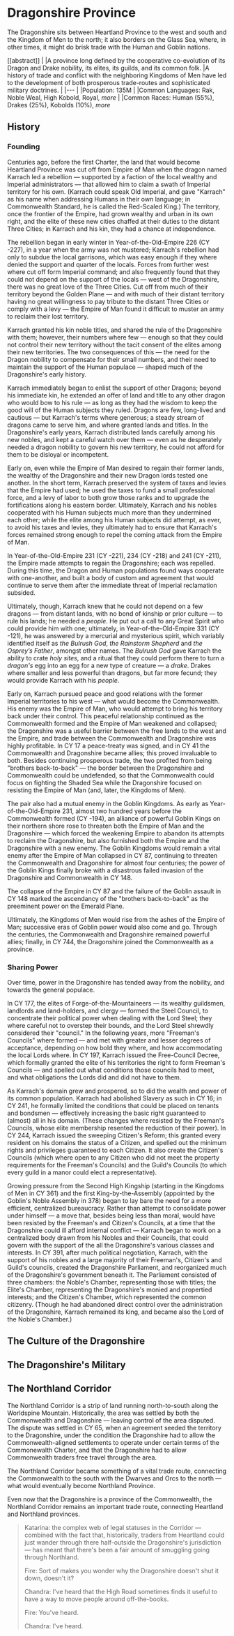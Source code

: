 # Dragonshire Province

The Dragonshire sits between Heartland Province to the west and south and the Kingdom of Men to the north; it also borders on the Glass Sea, where, in other times, it might do brisk trade with the Human and Goblin nations.

[[abstract]]
|
|A province long defined by the cooperative co-evolution of its Dragon and Drake nobility, its elites, its guilds, and its common folk.
|A history of trade and conflict with the neighboring Kingdoms of Men have led to the development of both prosperous trade-routes and sophisticated military doctrines.
|
|---
|
|Population: 135M
|
|Common Languages: Rak, Noble Weal, High Kobold, Royal, *more*
|
|Common Races: Human (55%), Drakes (25%), Kobolds (10%), *more*

## History

### Founding

Centuries ago, before the first Charter, the land that would become Heartland Province was cut off from Empire of Man when the dragon named Karrach led a rebellion — supported by a faction of the local wealthy and Imperial administrators — that allowed him to claim a swath of Imperial territory for his own.
(Karrach could speak Old Imperial, and gave "Karrach" as his name when addressing Humans in their own language; in Commonwealth Standard, he is called the Red-Scaled King.)
The territory, once the frontier of the Empire, had grown wealthy and urban in its own right, and the elite of these new cities chaffed at their duties to the distant Three Cities; in Karrach and his kin, they had a chance at independence.

The rebellion began in early winter in Year-of-the-Old-Empire 226 (CY -227), in a year when the army was not mustered; Karrach's rebellion had only to subdue the local garrisons, which was easy enough if they where denied the support and quarter of the locals.
Forces from further west where cut off form Imperial command; and also frequently found that they could not depend on the support of the locals — west of the Dragonshire, there was no great love of the Three Cities.
Cut off from much of their territory beyond the Golden Plane — and with much of their distant territory having no great willingness to pay tribute to the distant Three Cities or comply with a levy — the Empire of Man found it difficult to muster an army to reclaim their lost territory.

Karrach granted his kin noble titles, and shared the rule of the Dragonshire with them; however, their numbers where few — enough so that they could not control their new territory without the tacit consent of the elites among their new territories.
The two consequences of this — the need for the Dragon nobility to compensate for their small numbers, and their need to maintain the support of the Human populace — shaped much of the Dragonshire's early history.

Karrach immediately began to enlist the support of other Dragons; beyond his immediate kin, he extended an offer of land and title to any other dragon who would bow to his rule — as long as they had the wisdom to keep the good will of the Human subjects they ruled.
Dragons are few, long-lived and cautious — but Karrach's terms where generous; a steady stream of dragons came to serve him, and where granted lands and titles.
In the Dragonshire's early years, Karrach distributed lands carefully among his new nobles, and kept a careful watch over them — even as he desperately needed a dragon nobility to govern his new territory, he could not afford for them to be disloyal or incompetent.

Early on, even while the Empire of Man desired to regain their former lands, the wealthy of the Dragonshire and their new Dragon lords tested one another.
In the short term, Karrach preserved the system of taxes and levies that the Empire had used; he used the taxes to fund a small professional force, and a levy of labor to both grow those ranks and to upgrade the fortifications along his eastern border.
Ultimately, Karrach and his nobles cooperated with his Human subjects much more than they undermined each other; while the elite among his Human subjects did attempt, as ever, to avoid his taxes and levies, they ultimately had to ensure that Karrach's forces remained strong enough to repel the coming attack from the Empire of Man.

In Year-of-the-Old-Empire 231 (CY -221), 234 (CY -218) and 241 (CY -211), the Empire made attempts to regain the Dragonshire; each was repelled.
During this time, the Dragon and Human populations found ways cooperate with one-another, and built a body of custom and agreement that would continue to serve them after the immediate threat of Imperial reclamation subsided.

Ultimately, though, Karrach knew that he could not depend on a few dragons — from distant lands, with no bond of kinship or prior culture — to rule his lands; he needed a *people*.
He put out a call to any Great Spirit who could provide him with one; ultimately, in Year-of-the-Old-Empire 331 (CY -121), he was answered by a mercurial and mysterious spirit, which variably identified itself as *the Bulrush God*, *the Rainstorm Shepherd* and *the Osprey’s Father*, amongst other names.
The *Bulrush God* gave Karrach the ability to crate *holy sites*, and a ritual that they could perform there to turn a *dragon's* egg into an egg for a new type of creature — a *drake*.
Drakes where smaller and less powerful than dragons, but far more fecund; they would provide Karrach with his *people*.

Early on, Karrach pursued peace and good relations with the former Imperial territories to his west — what would become the Commonwealth.
His enemy was the Empire of Man, who would attempt to bring his territory back under their control.
This peaceful relationship continued as the Commonwealth formed and the Empire of Man weakened and collapsed; the Dragonshire was a useful barrier between the free lands to the west and the Empire, and trade between the Commonwealth and Dragonshire was highly profitable.
In CY 17 a peace-treaty was signed, and in CY 41 the Commonwealth and Dragonshire became allies; this proved invaluable to both.
Besides continuing prosperous trade, the two profited from being "brothers back-to-back" — the border between the Dragonshire and Commonwealth could be undefended, so that the Commonwealth could focus on fighting the Shaded Sea while the Dragonshire focused on resisting the Empire of Man (and, later, the Kingdoms of Men).

The pair also had a mutual enemy in the Goblin Kingdoms.
As early as Year-of-the-Old-Empire 231, almost two hundred years before the Commonwealth formed (CY -194), an alliance of powerful Goblin Kings on their northern shore rose to threaten both the Empire of Man and the Dragonshire — which forced the weakening Empire to abandon its attempts to reclaim the Dragonshire, but also furnished both the Empire and the Dragonshire with a new enemy.
The Goblin Kingdoms would remain a vital enemy after the Empire of Man collapsed in CY 87, continuing to threaten the Commonwealth and Dragonshire for almost four centuries; the power of the Goblin Kings finally broke with a disastrous failed invasion of the Dragonshire and Commonwealth in CY 148.

The collapse of the Empire in CY 87 and the failure of the Goblin assault in CY 148 marked the ascendancy of the "brothers back-to-back" as the preeminent power on the Emerald Plane.

Ultimately, the Kingdoms of Men would rise from the ashes of the Empire of Man; successive eras of Goblin power would also come and go.
Through the centuries, the Commonwealth and Dragonshire remained powerful allies; finally, in CY 744, the Dragonshire joined the Commonwealth as a province.

### Sharing Power

Over time, power in the Dragonshire has tended away from the nobility, and towards the general populace.

In CY 177, the elites of Forge-of-the-Mountaineers — its wealthy guildsmen, landlords and land-holders, and clergy — formed the Steel Council, to concentrate their political power when dealing with the Lord Steel; they where careful not to overstep their bounds, and the Lord Steel shrewdly considered their "council."
In the following years, more "Freeman's Councils" where formed — and met with greater and lesser degrees of acceptance, depending on how bold they where, and how accommodating the local Lords where.
In CY 197, Karrach issued the Free-Council Decree, which formally granted the elite of his territories the right to form Freeman's Councils — and spelled out what conditions those councils had to meet, and what obligations the Lords did and did not have to them.

As Karrach's domain grew and prospered, so to did the wealth and power of its common population.
Karrach had abolished Slavery as such in CY 16; in CY 241, he formally limited the conditions that could be placed on tenants and bondsmen — effectively increasing the basic right guaranteed to (almost) all in his domain.
(These changes where resisted by the Freeman's Councils, whose elite membership resented the reduction of their power).
In CY 244, Karrach issued the sweeping Citizen's Reform; this granted every resident on his domains the status of a Citizen, and spelled out the minimum rights and privileges guaranteed to each Citizen.
It also create the Citizen's Councils (which where open to any Citizen who did not meet the property requirements for the Freeman's Councils) and the Guild's Councils (to which every guild in a manor could elect a representative).

Growing pressure from the Second High Kingship (starting in the Kingdoms of Men in CY 361) and the first King-by-the-Assembly (appointed by the Goblin's Noble Assembly in 378) began to lay bare the need for a more efficient, centralized bureaucracy.
Rather than attempt to consolidate power under himself — a move that, besides being less than moral, would have been resisted by the Freeman's and Citizen's Councils, at a time that the Dragonshire could ill afford internal conflict — Karrach began to work on a centralized body drawn from his Nobles and their Councils, that could govern with the support of the all the Dragonshire's various classes and interests.
In CY 391, after much political negotiation, Karrach, with the support of his nobles and a large majority of their Freeman's, Citizen's and Guild's councils, created the Dragonshire Parliament, and reorganized much of the Dragonshire's government beneath it.
The Parliament consisted of three chambers: the Noble's Chamber, representing those with titles; the Elite's Chamber, representing the Dragonshire's monied and propertied interests; and the Citizen's Chamber, which represented the common citizenry.
(Though he had abandoned direct control over the administration of the Dragonshire, Karrach remained its king, and became also the Lord of the Noble's Chamber.)

## The Culture of the Dragonshire

## The Dragonshire's Military

## The Northland Corridor

The Northland Corridor is a strip of land running north-to-south along the Worldspine Mountain.
Historically, the area was settled by both the Commonwealth and Dragonshire — leaving control of the area disputed.
The dispute was settled in CY 65, when an agreement seeded the territory to the Dragonshire, under the condition the Dragonshire had to allow the Commonwealth-aligned settlements to operate under certain terms of the Commonewalth Charter, and that the Dragonshire had to allow Commonwealth traders free travel through the area.

The Northland Corridor became something of a vital trade route, connecting the Commonwealth to the south with the Dwarves and Orcs to the north — what would eventually become Northland Province.

Even now that the Dragonshire is a province of the Commonwealth, the Northland Corridor remains an important trade route, connecting Heartland and Northland provinces.

> Katarina: the complex web of legal statuses in the Corridor — combined with the fact that, historically, traders from Heartland could just wander through there half-outside the Dragonshire's jurisdiction — has meant that there's been a fair amount of smuggling going through Northland.
>
> Fire: Sort of makes you wonder why the Dragonshire doesn't shut it down, doesn't it?
>
> Chandra: I've heard that the High Road sometimes finds it useful to have a way to move people around off-the-books.
>
> Fire: You've heard.
>
> Chandra: I've heard.
